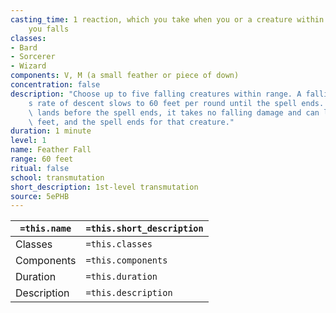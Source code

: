 ```yaml
---
casting_time: 1 reaction, which you take when you or a creature within 60 feet of
    you falls
classes:
- Bard
- Sorcerer
- Wizard
components: V, M (a small feather or piece of down)
concentration: false
description: "Choose up to five falling creatures within range. A falling creature\u2019\
    s rate of descent slows to 60 feet per round until the spell ends. If the creature\
    \ lands before the spell ends, it takes no falling damage and can land on its\
    \ feet, and the spell ends for that creature."
duration: 1 minute
level: 1
name: Feather Fall
range: 60 feet
ritual: false
school: transmutation
short_description: 1st-level transmutation
source: 5ePHB
---
```


| `=this.name` | `=this.short_description` |
| ------------ | ------------------------- |
| Classes      | `=this.classes`           |
| Components   | `=this.components`        |
| Duration     | `=this.duration`          |
| Description  | `=this.description`       |
